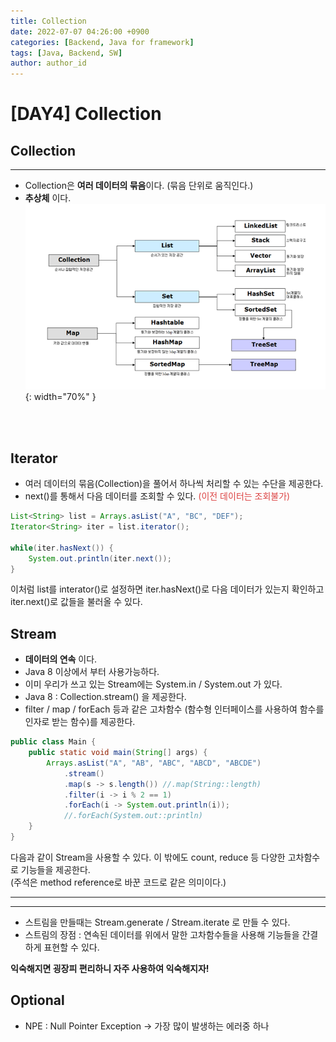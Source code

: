 ```yaml
---
title: Collection
date: 2022-07-07 04:26:00 +0900
categories: [Backend, Java for framework]
tags: [Java, Backend, SW] 
author: author_id 
---
```


# [DAY4] Collection

## Collection
---
- Collection은 **여러 데이터의 묶음**이다. (묶음 단위로 움직인다.)
- **추상체** 이다.
![Desktop View](./assets/img/2022.07/07-1.png){: width="70%" }

<br>
<br>

## Iterator
- 여러 데이터의 묶음(Collection)을 풀어서 하나씩 처리할 수 있는 수단을 제공한다.
- next()를 통해서 다음 데이터를 조회할 수 있다. <span style="color: #dc4343">(이전 데이터는 조회불가)<span>


```java
List<String> list = Arrays.asList("A", "BC", "DEF");
Iterator<String> iter = list.iterator();

while(iter.hasNext()) {
    System.out.println(iter.next());
}
```
이처럼 list를 interator()로 설정하면 iter.hasNext()로 다음 데이터가 있는지 확인하고 iter.next()로 값들을 불러올 수 있다.

## Stream
- **데이터의 연속** 이다.
- Java 8 이상에서 부터 사용가능하다.
- 이미 우리가 쓰고 있는 Stream에는 System.in / System.out 가 있다.
- Java 8 : Collection.stream() 을 제공한다.
- filter / map / forEach 등과 같은 고차함수 (함수형 인터페이스를 사용하여 함수를 인자로 받는 함수)를 제공한다.

```java
public class Main {
    public static void main(String[] args) {
        Arrays.asList("A", "AB", "ABC", "ABCD", "ABCDE")
            .stream()
            .map(s -> s.length()) //.map(String::length)
            .filter(i -> i % 2 == 1)
            .forEach(i -> System.out.println(i));   
            //.forEach(System.out::println)
    }
}
```
다음과 같이 Stream을 사용할 수 있다. 이 밖에도 count, reduce 등 다양한 고차함수로 기능들을 제공한다.  
(주석은 method reference로 바꾼 코드로 같은 의미이다.)

---
---
- 스트림을 만들때는 Stream.generate / Stream.iterate 로 만들 수 있다.
- 스트림의 장점 : 연속된 데이터를 위에서 말한 고차함수들을 사용해 기능들을 간결하게 표현할 수 있다.

**익숙해지면 굉장피 편리하니 자주 사용하여 익숙해지자!**

## Optional
- NPE : Null Pointer Exception -> 가장 많이 발생하는 에러중 하나